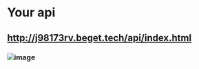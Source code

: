 # Your api
## http://j98173rv.beget.tech/api/index.html
### ![image](https://user-images.githubusercontent.com/78851169/224518268-ce859583-d186-46fe-b834-3e8a406dc0c3.png)

